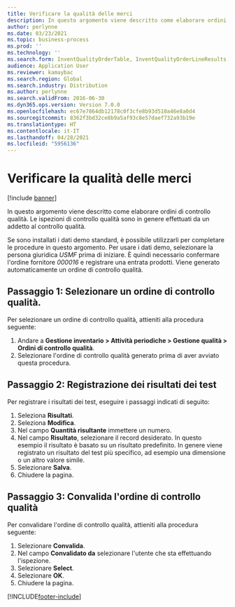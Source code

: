 ```yaml
---
title: Verificare la qualità delle merci
description: In questo argomento viene descritto come elaborare ordini di controllo qualità.
author: perlynne
ms.date: 03/23/2021
ms.topic: business-process
ms.prod: ''
ms.technology: ''
ms.search.form: InventQualityOrderTable, InventQualityOrderLineResults, HcmWorkerLookUp
audience: Application User
ms.reviewer: kamaybac
ms.search.region: Global
ms.search.industry: Distribution
ms.author: perlynne
ms.search.validFrom: 2016-06-30
ms.dyn365.ops.version: Version 7.0.0
ms.openlocfilehash: ec67e7864db12178c0f3cfe8b93d510a46e8a0d4
ms.sourcegitcommit: 8362f3bd32ce8b9a5af93c8e57daef732a93b19e
ms.translationtype: HT
ms.contentlocale: it-IT
ms.lasthandoff: 04/28/2021
ms.locfileid: "5956136"
---
```

# <a name="inspect-the-quality-of-goods"></a>Verificare la qualità delle merci

[!include [banner](../../includes/banner.md)]

In questo argomento viene descritto come elaborare ordini di controllo qualità. Le ispezioni di controllo qualità sono in genere effettuati da un addetto al controllo qualità.

Se sono installati i dati demo standard, è possibile utilizzarli per completare le procedure in questo argomento. Per usare i dati demo, selezionare la persona giuridica *USMF* prima di iniziare. È quindi necessario confermare l'ordine fornitore *000016* e registrare una entrata prodotti. Viene generato automaticamente un ordine di controllo qualità.

## <a name="step-1-select-a-quality-order"></a>Passaggio 1: Selezionare un ordine di controllo qualità.

Per selezionare un ordine di controllo qualità, attieniti alla procedura seguente:

1. Andare a **Gestione inventario \> Attività periodiche \> Gestione qualità \> Ordini di controllo qualità**.
1. Selezionare l'ordine di controllo qualità generato prima di aver avviato questa procedura.

## <a name="step-2-record-test-results"></a>Passaggio 2: Registrazione dei risultati dei test

Per registrare i risultati dei test, eseguire i passaggi indicati di seguito:

1. Seleziona **Risultati**.
1. Seleziona **Modifica**.
1. Nel campo **Quantità risultante** immettere un numero.
1. Nel campo **Risultato**, selezionare il record desiderato. In questo esempio il risultato è basato su un risultato predefinito. In genere viene registrato un risultato del test più specifico, ad esempio una dimensione o un altro valore simile.
1. Selezionare **Salva**.
1. Chiudere la pagina.

## <a name="step-3-validate-the-quality-order"></a>Passaggio 3: Convalida l'ordine di controllo qualità

Per convalidare l'ordine di controllo qualità, attieniti alla procedura seguente:

1. Selezionare **Convalida**.
1. Nel campo **Convalidato da** selezionare l'utente che sta effettuando l'ispezione.
1. Selezionare **Select**.
1. Selezionare **OK**.
1. Chiudere la pagina.

[!INCLUDE[footer-include](../../../includes/footer-banner.md)]
